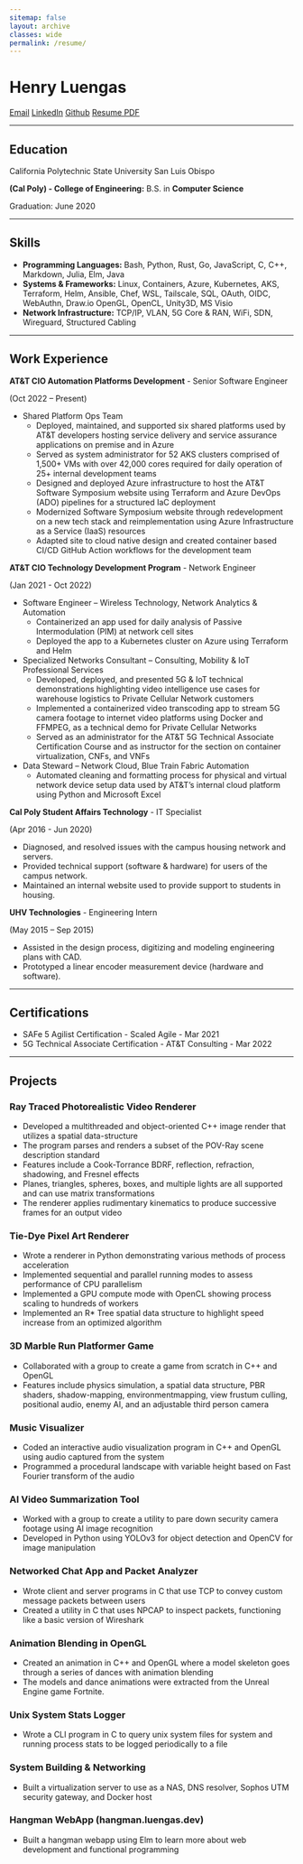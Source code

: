 ```yaml
---
sitemap: false
layout: archive
classes: wide
permalink: /resume/
---
```


# Henry Luengas

<a href="mailto:contact@luengas.dev" class="btn btn--info btn--primary">Email</a>
<a href="https://www.linkedin.com/in/henry-luengas" class="btn btn--info btn--primary">LinkedIn</a>
<a href="https://github.com/hluengas" class="btn btn--info btn--primary">Github</a>
<a href="/assets/documents/HenryLuengas-Resume.pdf" class="btn btn--warning btn--primary">Resume PDF</a>

*****

## Education

California Polytechnic State University San Luis Obispo

**(Cal Poly) - College of Engineering:** B.S. in **Computer Science**

Graduation: June 2020

*****

## Skills

* **Programming Languages:** Bash, Python, Rust, Go, JavaScript, C, C++, Markdown, Julia, Elm, Java
* **Systems & Frameworks:** Linux, Containers, Azure, Kubernetes, AKS, Terraform, Helm, Ansible, Chef, WSL, Tailscale, SQL, OAuth, OIDC, WebAuthn, Draw.io OpenGL, OpenCL, Unity3D, MS Visio
* **Network Infrastructure:** TCP/IP, VLAN, 5G Core & RAN, WiFi, SDN, Wireguard, Structured Cabling

*****

## Work Experience

**AT&T CIO Automation Platforms Development** - Senior Software Engineer

(Oct 2022 – Present)

* Shared Platform Ops Team
  * Deployed, maintained, and supported six shared platforms used by AT&T developers hosting service delivery and service assurance applications on premise and in Azure
  * Served as system administrator for 52 AKS clusters comprised of 1,500+ VMs with over 42,000
cores required for daily operation of 25+ internal development teams
  * Designed and deployed Azure infrastructure to host the AT&T Software Symposium website using Terraform and Azure DevOps (ADO) pipelines for a structured IaC deployment
  * Modernized Software Symposium website through redevelopment on a new tech stack and reimplementation using Azure Infrastructure as a Service (IaaS) resources
  * Adapted site to cloud native design and created container based CI/CD GitHub Action workflows for the development team

**AT&T CIO Technology Development Program** - Network Engineer

(Jan 2021 - Oct 2022)

* Software Engineer – Wireless Technology, Network Analytics & Automation
  * Containerized an app used for daily analysis of Passive Intermodulation (PIM) at network cell sites
  * Deployed the app to a Kubernetes cluster on Azure using Terraform and Helm
* Specialized Networks Consultant – Consulting, Mobility & IoT Professional Services
  * Developed, deployed, and presented 5G & IoT technical demonstrations highlighting video intelligence use cases for warehouse logistics to Private Cellular Network customers
  * Implemented a containerized video transcoding app to stream 5G camera footage to internet video platforms using Docker and FFMPEG, as a technical demo for Private Cellular Networks
  * Served as an administrator for the AT&T 5G Technical Associate Certification Course and as instructor for the section on container virtualization, CNFs, and VNFs
* Data Steward – Network Cloud, Blue Train Fabric Automation
  * Automated cleaning and formatting process for physical and virtual network device setup data used by AT&T’s internal cloud platform using Python and Microsoft Excel

**Cal Poly Student Affairs Technology** - IT Specialist

(Apr 2016 - Jun 2020)

* Diagnosed, and resolved issues with the campus housing network and servers.
* Provided technical support (software & hardware) for users of the campus network.
* Maintained an internal website used to provide support to students in housing.

**UHV Technologies** - Engineering Intern

(May 2015 – Sep 2015)

* Assisted in the design process, digitizing and modeling engineering plans with CAD.
* Prototyped a linear encoder measurement device (hardware and software).

*****

## Certifications

* SAFe 5 Agilist Certification - Scaled Agile - Mar 2021
* 5G Technical Associate Certification - AT&T Consulting - Mar 2022

*****

## Projects

### Ray Traced Photorealistic Video Renderer

* Developed a multithreaded and object-oriented C++ image render that utilizes a spatial data-structure
* The program parses and renders a subset of the POV-Ray scene description standard
* Features include a Cook-Torrance BDRF, reflection, refraction, shadowing, and Fresnel effects
* Planes, triangles, spheres, boxes, and multiple lights are all supported and can use matrix transformations
* The renderer applies rudimentary kinematics to produce successive frames for an output video

### Tie-Dye Pixel Art Renderer

* Wrote a renderer in Python demonstrating various methods of process acceleration
* Implemented sequential and parallel running modes to assess performance of CPU parallelism
* Implemented a GPU compute mode with OpenCL showing process scaling to hundreds of workers
* Implemented an R* Tree spatial data structure to highlight speed increase from an optimized algorithm

### 3D Marble Run Platformer Game

* Collaborated with a group to create a game from scratch in C++ and OpenGL
* Features include physics simulation, a spatial data structure, PBR shaders, shadow-mapping, environmentmapping, view frustum culling, positional audio, enemy AI, and an adjustable third person camera

### Music Visualizer

* Coded an interactive audio visualization program in C++ and OpenGL using audio captured from the system
* Programmed a procedural landscape with variable height based on Fast Fourier transform of the audio

### AI Video Summarization Tool

* Worked with a group to create a utility to pare down security camera footage using AI image recognition
* Developed in Python using YOLOv3 for object detection and OpenCV for image manipulation

### Networked Chat App and Packet Analyzer

* Wrote client and server programs in C that use TCP to convey custom message packets between users
* Created a utility in C that uses NPCAP to inspect packets, functioning like a basic version of Wireshark

### Animation Blending in OpenGL

* Created an animation in C++ and OpenGL where a model skeleton goes through a series of dances with animation blending
* The models and dance animations were extracted from the Unreal Engine game Fortnite.

### Unix System Stats Logger

* Wrote a CLI program in C to query unix system files for system and running process stats to be logged periodically to a file

### System Building & Networking

* Built a virtualization server to use as a NAS, DNS resolver, Sophos UTM security gateway, and Docker host

### Hangman WebApp (hangman.luengas.dev)

* Built a hangman webapp using Elm to learn more about web development and functional programming
